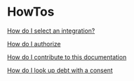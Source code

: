 # HowTos

<!--
How-To Guides - Problem-Oriented

Help users solve specific problems or accomplish specific tasks. Provide practical, step-by-step instructions for intermediate users.
-->

[How do I select an integration?](choose_integration.md)

[How do I authorize](consent_authorize.md)

[How do I contribute to this documentation](contributing.md)

[How do I look up debt with a consent](lookup-consent.md)